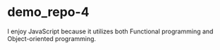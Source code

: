 # demo_repo-4
I enjoy JavaScript because it utilizes both Functional programming and Object-oriented programming.